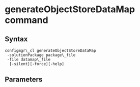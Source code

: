 # generateObjectStoreDataMap command

## Syntax

```
configmgr\_cl generateObjectStoreDataMap
 -solutionPackage package\_file
 -file datamap\_file
  [-silent][-force][-help]
```

## Parameters